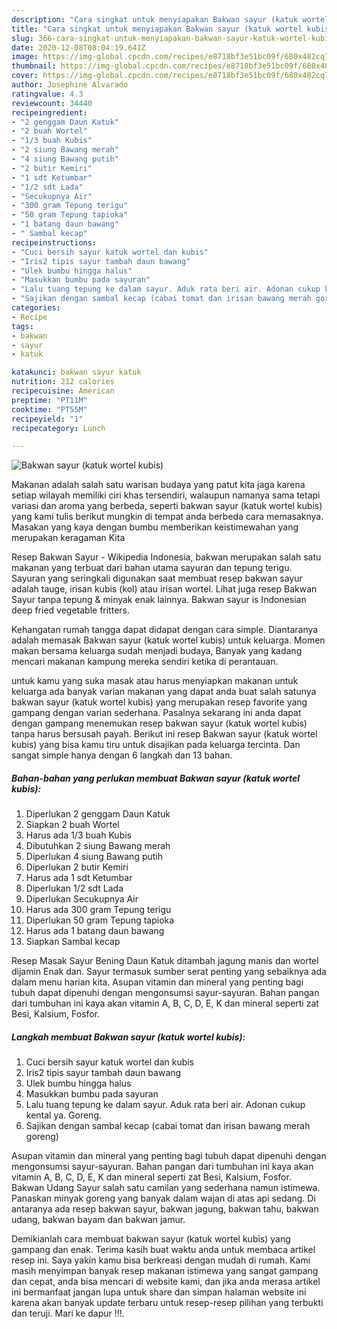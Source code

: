 ```yaml
---
description: "Cara singkat untuk menyiapakan Bakwan sayur (katuk wortel kubis) Terbukti"
title: "Cara singkat untuk menyiapakan Bakwan sayur (katuk wortel kubis) Terbukti"
slug: 366-cara-singkat-untuk-menyiapakan-bakwan-sayur-katuk-wortel-kubis-terbukti
date: 2020-12-08T08:04:19.641Z
image: https://img-global.cpcdn.com/recipes/e8718bf3e51bc09f/680x482cq70/bakwan-sayur-katuk-wortel-kubis-foto-resep-utama.jpg
thumbnail: https://img-global.cpcdn.com/recipes/e8718bf3e51bc09f/680x482cq70/bakwan-sayur-katuk-wortel-kubis-foto-resep-utama.jpg
cover: https://img-global.cpcdn.com/recipes/e8718bf3e51bc09f/680x482cq70/bakwan-sayur-katuk-wortel-kubis-foto-resep-utama.jpg
author: Josephine Alvarado
ratingvalue: 4.3
reviewcount: 34440
recipeingredient:
- "2 genggam Daun Katuk"
- "2 buah Wortel"
- "1/3 buah Kubis"
- "2 siung Bawang merah"
- "4 siung Bawang putih"
- "2 butir Kemiri"
- "1 sdt Ketumbar"
- "1/2 sdt Lada"
- "Secukupnya Air"
- "300 gram Tepung terigu"
- "50 gram Tepung tapioka"
- "1 batang daun bawang"
- " Sambal kecap"
recipeinstructions:
- "Cuci bersih sayur katuk wortel dan kubis"
- "Iris2 tipis sayur tambah daun bawang"
- "Ulek bumbu hingga halus"
- "Masukkan bumbu pada sayuran"
- "Lalu tuang tepung ke dalam sayur. Aduk rata beri air. Adonan cukup kental ya. Goreng."
- "Sajikan dengan sambal kecap (cabai tomat dan irisan bawang merah goreng)"
categories:
- Recipe
tags:
- bakwan
- sayur
- katuk

katakunci: bakwan sayur katuk 
nutrition: 212 calories
recipecuisine: American
preptime: "PT11M"
cooktime: "PT55M"
recipeyield: "1"
recipecategory: Lunch

---
```



![Bakwan sayur (katuk wortel kubis)](https://img-global.cpcdn.com/recipes/e8718bf3e51bc09f/680x482cq70/bakwan-sayur-katuk-wortel-kubis-foto-resep-utama.jpg)

Makanan adalah salah satu warisan budaya yang patut kita jaga karena setiap wilayah memiliki ciri khas tersendiri, walaupun namanya sama tetapi variasi dan aroma yang berbeda, seperti bakwan sayur (katuk wortel kubis) yang kami tulis berikut mungkin di tempat anda berbeda cara memasaknya. Masakan yang kaya dengan bumbu memberikan keistimewahan yang merupakan keragaman Kita

Resep Bakwan Sayur - Wikipedia Indonesia, bakwan merupakan salah satu makanan yang terbuat dari bahan utama sayuran dan tepung terigu. Sayuran yang seringkali digunakan saat membuat resep bakwan sayur adalah tauge, irisan kubis (kol) atau irisan wortel. Lihat juga resep Bakwan Sayur tanpa tepung &amp; minyak enak lainnya. Bakwan sayur is Indonesian deep fried vegetable fritters.

Kehangatan rumah tangga dapat didapat dengan cara simple. Diantaranya adalah memasak Bakwan sayur (katuk wortel kubis) untuk keluarga. Momen makan bersama keluarga sudah menjadi budaya, Banyak yang kadang mencari makanan kampung mereka sendiri ketika di perantauan.

untuk kamu yang suka masak atau harus menyiapkan makanan untuk keluarga ada banyak varian makanan yang dapat anda buat salah satunya bakwan sayur (katuk wortel kubis) yang merupakan resep favorite yang gampang dengan varian sederhana. Pasalnya sekarang ini anda dapat dengan gampang menemukan resep bakwan sayur (katuk wortel kubis) tanpa harus bersusah payah.
Berikut ini resep Bakwan sayur (katuk wortel kubis) yang bisa kamu tiru untuk disajikan pada keluarga tercinta. Dan sangat simple hanya dengan 6 langkah dan 13 bahan.


<!--inarticleads1-->

##### Bahan-bahan yang perlukan membuat Bakwan sayur (katuk wortel kubis):

1. Diperlukan 2 genggam Daun Katuk
1. Siapkan 2 buah Wortel
1. Harus ada 1/3 buah Kubis
1. Dibutuhkan 2 siung Bawang merah
1. Diperlukan 4 siung Bawang putih
1. Diperlukan 2 butir Kemiri
1. Harus ada 1 sdt Ketumbar
1. Diperlukan 1/2 sdt Lada
1. Diperlukan Secukupnya Air
1. Harus ada 300 gram Tepung terigu
1. Diperlukan 50 gram Tepung tapioka
1. Harus ada 1 batang daun bawang
1. Siapkan  Sambal kecap


Resep Masak Sayur Bening Daun Katuk ditambah jagung manis dan wortel dijamin Enak dan. Sayur termasuk sumber serat penting yang sebaiknya ada dalam menu harian kita. Asupan vitamin dan mineral yang penting bagi tubuh dapat dipenuhi dengan mengonsumsi sayur-sayuran. Bahan pangan dari tumbuhan ini kaya akan vitamin A, B, C, D, E, K dan mineral seperti zat Besi, Kalsium, Fosfor. 

<!--inarticleads2-->

##### Langkah membuat  Bakwan sayur (katuk wortel kubis):

1. Cuci bersih sayur katuk wortel dan kubis
1. Iris2 tipis sayur tambah daun bawang
1. Ulek bumbu hingga halus
1. Masukkan bumbu pada sayuran
1. Lalu tuang tepung ke dalam sayur. Aduk rata beri air. Adonan cukup kental ya. Goreng.
1. Sajikan dengan sambal kecap (cabai tomat dan irisan bawang merah goreng)


Asupan vitamin dan mineral yang penting bagi tubuh dapat dipenuhi dengan mengonsumsi sayur-sayuran. Bahan pangan dari tumbuhan ini kaya akan vitamin A, B, C, D, E, K dan mineral seperti zat Besi, Kalsium, Fosfor. Bakwan Udang Sayur salah satu camilan yang sederhana namun istimewa. Panaskan minyak goreng yang banyak dalam wajan di atas api sedang. Di antaranya ada resep bakwan sayur, bakwan jagung, bakwan tahu, bakwan udang, bakwan bayam dan bakwan jamur. 

Demikianlah cara membuat bakwan sayur (katuk wortel kubis) yang gampang dan enak. Terima kasih buat waktu anda untuk membaca artikel resep ini. Saya yakin kamu bisa berkreasi dengan mudah di rumah. Kami masih menyimpan banyak resep makanan istimewa yang sangat gampang dan cepat, anda bisa mencari di website kami, dan jika anda merasa artikel ini bermanfaat jangan lupa untuk share dan simpan halaman website ini karena akan banyak update terbaru untuk resep-resep pilihan yang terbukti dan teruji. Mari ke dapur !!!. 
